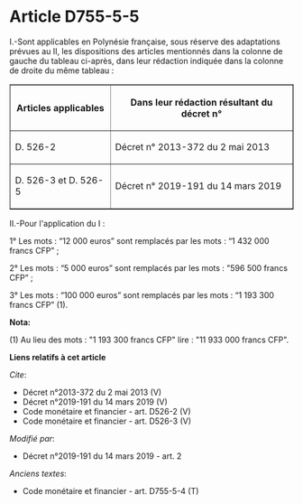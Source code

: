 # Article D755-5-5

I.-Sont applicables en Polynésie française, sous réserve des adaptations prévues au II, les dispositions des articles
mentionnés dans la colonne de gauche du tableau ci-après, dans leur rédaction indiquée dans la colonne de droite du même
tableau :

<table border="1">
  <tbody>
    <tr>
      <th>

Articles applicables</th>
      <th>

Dans leur rédaction résultant du décret n°</th>
    </tr>
    <tr>
      <td align="left">

D. 526-2 
</td>
      <td align="left">

Décret n° 2013-372 du 2 mai 2013 
</td>
    </tr>
    <tr>
      <td align="left">

D. 526-3 et D. 526-5
</td>
      <td align="left">

Décret n° 2019-191 du 14 mars 2019 
</td>
    </tr>
  </tbody>
</table>

II.-Pour l'application du I :

1° Les mots : “12 000 euros” sont remplacés par les mots : “1 432 000 francs CFP” ;

2° Les mots : “5 000 euros” sont remplacés par les mots : "596 500 francs CFP” ;

3° Les mots : “100 000 euros” sont remplacés par les mots : “1 193 300 francs CFP” (1).

**Nota:**

(1) Au lieu des mots : "1 193 300 francs CFP" lire : "11 933 000 francs CFP".

**Liens relatifs à cet article**

_Cite_:

  - Décret n°2013-372  du 2 mai 2013 (V)
  - Décret n°2019-191 du 14 mars 2019 (V)
  - Code monétaire et financier - art. D526-2 (V)
  - Code monétaire et financier - art. D526-3 (V)

_Modifié par_:

  - Décret n°2019-191 du 14 mars 2019 - art. 2

_Anciens textes_:

  - Code monétaire et financier - art. D755-5-4 (T)
